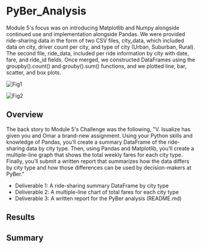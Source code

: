 # PyBer_Analysis
Module 5's focus was on introducing Matplotlib and Numpy alongside continued use and implementation alongside Pandas.  We were provided ride-sharing data in the form of two CSV files, city_data, which included data on city, driver count per city, and type of city (Urban, Suburban, Rural).  The second file, ride_data, included per ride information by city with date, fare, and ride_id fields.  Once merged, we constructed DataFrames using the groupby().count() and grouby().sum() functions, and we plotted line, bar, scatter, and box plots.
          
![Fig1](https://user-images.githubusercontent.com/88443672/133950993-9e9bbb90-8a34-4208-ae09-29f196117501.png)

![Fig2](https://user-images.githubusercontent.com/88443672/133950848-72876feb-2a21-4d4d-a329-a30f3ca8e771.png)


## Overview
The back story to Module 5's Challenge was the following, "V. Isualize has given you and Omar a brand-new assignment. Using your Python skills and knowledge of Pandas, you’ll create a summary DataFrame of the ride-sharing data by city type. Then, using Pandas and Matplotlib, you’ll create a multiple-line graph that shows the total weekly fares for each city type. Finally, you’ll submit a written report that summarizes how the data differs by city type and how those differences can be used by decision-makers at PyBer."
  - Deliverable 1: A ride-sharing summary DataFrame by city type
  - Deliverable 2: A multiple-line chart of total fares for each city type
  - Deliverable 3: A written report for the PyBer analysis (README.md)

## Results

## Summary
